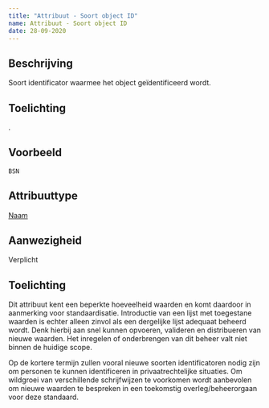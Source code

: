 ```yaml
---
title: "Attribuut - Soort object ID"
name: Attribuut - Soort object ID
date: 28-09-2020
---
```


## Beschrijving
Soort identificator waarmee het object geïdentificeerd wordt.

## Toelichting
.

## Voorbeeld
`BSN`

## Attribuuttype
[Naam](../attribuuttypen/Naam.md)

## Aanwezigheid
Verplicht

## Toelichting
Dit attribuut kent een beperkte hoeveelheid waarden en komt daardoor in aanmerking voor standaardisatie. Introductie van een lijst met toegestane waarden is echter alleen zinvol als een dergelijke lijst adequaat beheerd wordt. Denk hierbij aan snel kunnen opvoeren, valideren en distribueren van nieuwe waarden. Het inregelen of onderbrengen van dit beheer valt niet binnen de huidige scope.

Op de kortere termijn zullen vooral nieuwe soorten identificatoren nodig zijn om personen te kunnen identificeren in privaatrechtelijke situaties. Om wildgroei van verschillende schrijfwijzen te voorkomen wordt aanbevolen om nieuwe waarden te bespreken in een toekomstig overleg/beheerorgaan voor deze standaard.
